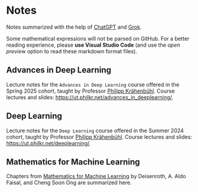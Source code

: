 # Notes
Notes summarized with the help of [ChatGPT](https://chatgpt.com/) and [Grok](https://chatgpt.com/). 

Some mathematical expressions will not be parsed on GitHub. For a better reading experience, please **use Visual Studio Code** (and use the *open preview* option to read these markdown format files). 

## Advances in Deep Learning 
Lecture notes for the `Advances in Deep Learning` course offered in the Spring 2025 cohort, taught by Professor [Philipp Krähenbühl](https://www.philkr.net/).
Course lectures and slides: https://ut.philkr.net/advances_in_deeplearning/.

## Deep Learning
Lecture notes for the `Deep Learning` course offered in the Summer 2024 cohort, taught by Professor [Philipp Krähenbühl](https://www.philkr.net/).
Course lectures and slides: https://ut.philkr.net/deeplearning/.

## Mathematics for Machine Learning
Chapters from [Mathematics for Machine Learning](https://mml-book.com) by Deisenroth, A. Aldo Faisal, and Cheng Soon Ong are summarized here.
